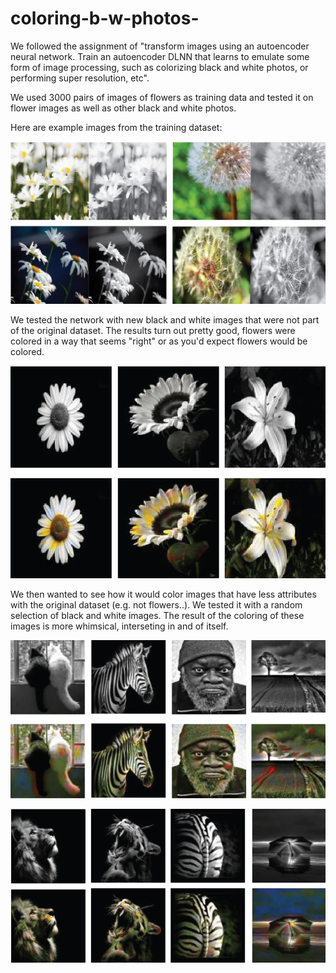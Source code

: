 # coloring-b-w-photos-
We followed the assignment of "transform images using an autoencoder neural network. Train an autoencoder DLNN that learns to emulate some form of image processing, such as colorizing black and white photos, or performing super resolution, etc".

We used 3000 pairs of images of flowers as training data and tested it on flower images as well as other black and white photos. 

Here are example images from the training dataset:

![](Results/flower_training_coloring-04.jpg)


We tested the network with new black and white images that were not part of the original dataset. The results turn out pretty good, flowers were colored in a way that seems "right" or as you'd expect flowers would be colored.

![](Results/flower_training_coloring-02.jpg)


We then wanted to see how it would color images that have less attributes with the original dataset (e.g. not flowers..). We tested it with a random selection of black and white images. 
The result of the coloring of these images is more whimsical, interseting in and of itself. 

![](Results/flower_training_coloring-01.jpg)

![](Results/flower_training_coloring-03.jpg)
